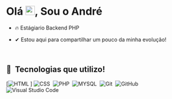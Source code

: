 
<h1 align="left">Olá <img src="https://raw.githubusercontent.com/kaueMarques/kaueMarques/master/hi.gif" width="25px">, Sou o André</h1>


- 🔥 Estágiario Backend PHP 

- ✔ Estou aqui para compartilhar um pouco da minha evolução!

<br>

## 🚀 &nbsp;Tecnologias que utilizo!

[![HTML](https://img.shields.io/badge/-HTML-05122A?style=flat&logo=HTML5)&nbsp;]</th>
![CSS](https://img.shields.io/badge/-CSS-05122A?style=flat&logo=CSS3&logoColor=1572B6)&nbsp;</td>
![PHP](https://img.shields.io/badge/-PHP-05122A?style=flat&logo=PHP)&nbsp;</td>
![MYSQL](https://img.shields.io/badge/-MYSQL-05122A?style=flat&logo=MYSQL)&nbsp;</td>
![Git](https://img.shields.io/badge/-Git-05122A?style=flat&logo=git)&nbsp;</td>
![GitHub](https://img.shields.io/badge/-GitHub-05122A?style=flat&logo=github)&nbsp;</td>
![Visual Studio Code](https://img.shields.io/badge/-Visual%20Studio%20Code-05122A?style=flat&logo=visual-studio-code&logoColor=007ACC)&nbsp;</td>

<br>
